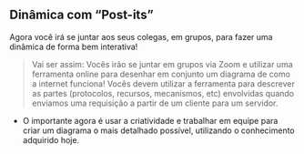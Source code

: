 ## Dinâmica com “Post-its”

Agora você irá se juntar aos seus colegas, em grupos, para fazer uma dinâmica de forma bem interativa!
> Vai ser assim:
> Vocês irão se juntar em grupos via Zoom e utilizar uma ferramenta online para desenhar em conjunto um diagrama de como a internet funciona!
> Vocês devem utilizar a ferramenta para descrever as partes (protocolos, recursos, mecanismos, etc) envolvidas quando enviamos uma requisição a partir de um cliente para um servidor.

- O importante agora é usar a criatividade e trabalhar em equipe para criar um diagrama o mais detalhado possível, utilizando o conhecimento adquirido hoje.
